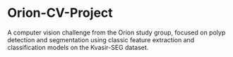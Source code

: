 # Orion-CV-Project
A computer vision challenge from the Orion study group, focused on polyp detection and segmentation using classic feature extraction and classification models on the Kvasir-SEG dataset.
